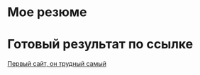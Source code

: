 # Мое резюме

# Готовый результат по ссылке
[Первый сайт, он трудный самый](https://masladskiy.github.io/resume_test/)
